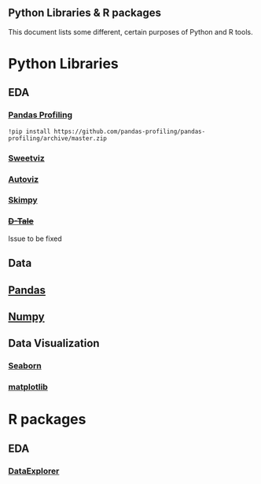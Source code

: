 ## Python Libraries & R packages

This document lists some different, certain purposes of Python and R tools.  

# Python Libraries 

## EDA

### [Pandas Profiling](https://github.com/ydataai/pandas-profiling)

```
!pip install https://github.com/pandas-profiling/pandas-profiling/archive/master.zip
```

### [Sweetviz](https://github.com/fbdesignpro/sweetviz)
### [Autoviz](https://github.com/AutoViML/AutoViz)
### [Skimpy](https://github.com/aeturrell/skimpy)
### ~~[D-Tale](https://github.com/man-group/dtale)~~
Issue to be fixed

## Data 
## [Pandas](https://github.com/pandas-dev/pandas)
## [Numpy](https://github.com/numpy/numpy)


## Data Visualization
### [Seaborn](https://github.com/mwaskom/seaborn)
### [matplotlib](https://github.com/matplotlib/matplotlib)

# R packages

## EDA

### [DataExplorer](https://github.com/boxuancui/DataExplorer)

